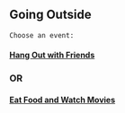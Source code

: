## Going Outside
```Choose an event:```
#### [Hang Out with Friends](hangoutwithfriends.md) 
### OR
#### [Eat Food and Watch Movies](eatfoodandwatchmovies.md)